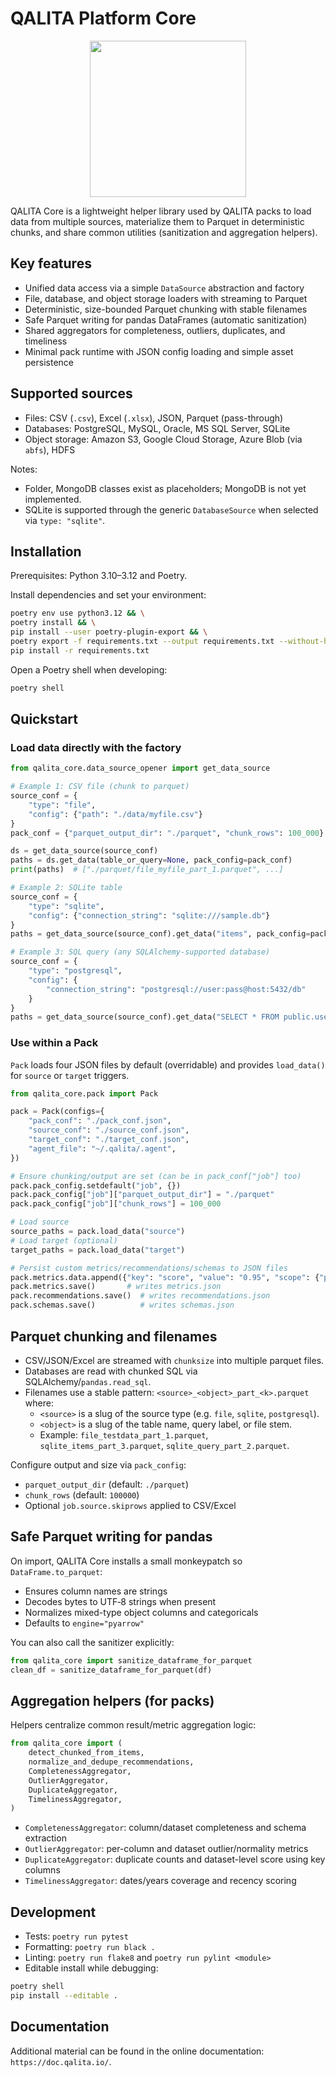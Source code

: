 # QALITA Platform Core

<p align="center">
  <img width="250px" height="auto" src="https://cloud.platform.qalita.io/logo.svg" style="max-width:250px;"/>
</p>

QALITA Core is a lightweight helper library used by QALITA packs to load data from multiple sources, materialize them to Parquet in deterministic chunks, and share common utilities (sanitization and aggregation helpers).

## Key features

- Unified data access via a simple `DataSource` abstraction and factory
- File, database, and object storage loaders with streaming to Parquet
- Deterministic, size-bounded Parquet chunking with stable filenames
- Safe Parquet writing for pandas DataFrames (automatic sanitization)
- Shared aggregators for completeness, outliers, duplicates, and timeliness
- Minimal pack runtime with JSON config loading and simple asset persistence

## Supported sources

- Files: CSV (`.csv`), Excel (`.xlsx`), JSON, Parquet (pass-through)
- Databases: PostgreSQL, MySQL, Oracle, MS SQL Server, SQLite
- Object storage: Amazon S3, Google Cloud Storage, Azure Blob (via `abfs`), HDFS

Notes:
- Folder, MongoDB classes exist as placeholders; MongoDB is not yet implemented.
- SQLite is supported through the generic `DatabaseSource` when selected via `type: "sqlite"`.

## Installation

Prerequisites: Python 3.10–3.12 and Poetry.

Install dependencies and set your environment:

```bash
poetry env use python3.12 && \
poetry install && \
pip install --user poetry-plugin-export && \
poetry export -f requirements.txt --output requirements.txt --without-hashes && \
pip install -r requirements.txt
```

Open a Poetry shell when developing:

```bash
poetry shell
```

## Quickstart

### Load data directly with the factory

```python
from qalita_core.data_source_opener import get_data_source

# Example 1: CSV file (chunk to parquet)
source_conf = {
    "type": "file",
    "config": {"path": "./data/myfile.csv"}
}
pack_conf = {"parquet_output_dir": "./parquet", "chunk_rows": 100_000}

ds = get_data_source(source_conf)
paths = ds.get_data(table_or_query=None, pack_config=pack_conf)
print(paths)  # ["./parquet/file_myfile_part_1.parquet", ...]

# Example 2: SQLite table
source_conf = {
    "type": "sqlite",
    "config": {"connection_string": "sqlite:///sample.db"}
}
paths = get_data_source(source_conf).get_data("items", pack_config=pack_conf)

# Example 3: SQL query (any SQLAlchemy-supported database)
source_conf = {
    "type": "postgresql",
    "config": {
        "connection_string": "postgresql://user:pass@host:5432/db"
    }
}
paths = get_data_source(source_conf).get_data("SELECT * FROM public.users", pack_config=pack_conf)
```

### Use within a Pack

`Pack` loads four JSON files by default (overridable) and provides `load_data()` for `source` or `target` triggers.

```python
from qalita_core.pack import Pack

pack = Pack(configs={
    "pack_conf": "./pack_conf.json",
    "source_conf": "./source_conf.json",
    "target_conf": "./target_conf.json",
    "agent_file": "~/.qalita/.agent",
})

# Ensure chunking/output are set (can be in pack_conf["job"] too)
pack.pack_config.setdefault("job", {})
pack.pack_config["job"]["parquet_output_dir"] = "./parquet"
pack.pack_config["job"]["chunk_rows"] = 100_000

# Load source
source_paths = pack.load_data("source")
# Load target (optional)
target_paths = pack.load_data("target")

# Persist custom metrics/recommendations/schemas to JSON files
pack.metrics.data.append({"key": "score", "value": "0.95", "scope": {"perimeter": "dataset", "value": "my_dataset"}})
pack.metrics.save()       # writes metrics.json
pack.recommendations.save()  # writes recommendations.json
pack.schemas.save()          # writes schemas.json
```

## Parquet chunking and filenames

- CSV/JSON/Excel are streamed with `chunksize` into multiple parquet files.
- Databases are read with chunked SQL via SQLAlchemy/`pandas.read_sql`.
- Filenames use a stable pattern: `<source>_<object>_part_<k>.parquet` where:
  - `<source>` is a slug of the source type (e.g. `file`, `sqlite`, `postgresql`).
  - `<object>` is a slug of the table name, query label, or file stem.
  - Example: `file_testdata_part_1.parquet`, `sqlite_items_part_3.parquet`, `sqlite_query_part_2.parquet`.

Configure output and size via `pack_config`:

- `parquet_output_dir` (default: `./parquet`)
- `chunk_rows` (default: `100000`)
- Optional `job.source.skiprows` applied to CSV/Excel

## Safe Parquet writing for pandas

On import, QALITA Core installs a small monkeypatch so `DataFrame.to_parquet`:

- Ensures column names are strings
- Decodes bytes to UTF‑8 strings when present
- Normalizes mixed-type object columns and categoricals
- Defaults to `engine="pyarrow"`

You can also call the sanitizer explicitly:

```python
from qalita_core import sanitize_dataframe_for_parquet
clean_df = sanitize_dataframe_for_parquet(df)
```

## Aggregation helpers (for packs)

Helpers centralize common result/metric aggregation logic:

```python
from qalita_core import (
    detect_chunked_from_items,
    normalize_and_dedupe_recommendations,
    CompletenessAggregator,
    OutlierAggregator,
    DuplicateAggregator,
    TimelinessAggregator,
)
```

- `CompletenessAggregator`: column/dataset completeness and schema extraction
- `OutlierAggregator`: per-column and dataset outlier/normality metrics
- `DuplicateAggregator`: duplicate counts and dataset-level score using key columns
- `TimelinessAggregator`: dates/years coverage and recency scoring

## Development

- Tests: `poetry run pytest`
- Formatting: `poetry run black .`
- Linting: `poetry run flake8` and `poetry run pylint <module>`
- Editable install while debugging:

```bash
poetry shell
pip install --editable .
```

## Documentation

Additional material can be found in the online documentation: `https://doc.qalita.io/`.
